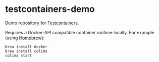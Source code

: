 # testcontainers-demo

Demo repository for [Testcontainers](https://testcontainers.org).

Requires a Docker-API compatible container runtime locally. For example (using [Homebrew](https://brew.sh/)):
```shell
brew install docker
brew install colima
colima start
```